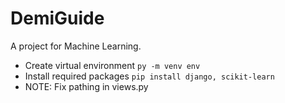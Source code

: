 # DemiGuide
A project for Machine Learning.

- Create virtual environment `py -m venv env`
- Install required packages `pip install django, scikit-learn`
- NOTE: Fix pathing in views.py
